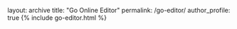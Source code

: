 layout: archive
title: "Go Online Editor"
permalink: /go-editor/
author_profile: true
{% include go-editor.html %}